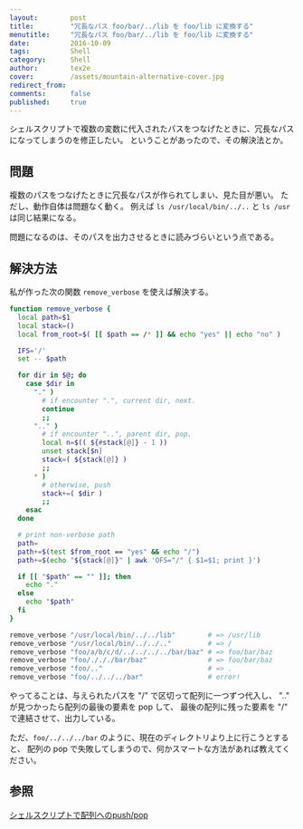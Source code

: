 ```yaml
---
layout:        post
title:         "冗長なパス foo/bar/../lib を foo/lib に変換する"
menutitle:     "冗長なパス foo/bar/../lib を foo/lib に変換する"
date:          2016-10-09
tags:          Shell
category:      Shell
author:        tex2e
cover:         /assets/mountain-alternative-cover.jpg
redirect_from:
comments:      false
published:     true
---
```


シェルスクリプトで複数の変数に代入されたパスをつなげたときに、冗長なパスになってしまうのを修正したい。
ということがあったので、その解決法とか。


問題
---------------

複数のパスをつなげたときに冗長なパスが作られてしまい、見た目が悪い。
ただし、動作自体は問題なく動く。
例えば `ls /usr/local/bin/../..` と `ls /usr` は同じ結果になる。

問題になるのは、そのパスを出力させるときに読みづらいという点である。


解決方法
---------------

私が作った次の関数 `remove_verbose` を使えば解決する。

```bash
function remove_verbose {
  local path=$1
  local stack=()
  local from_root=$( [[ $path == /* ]] && echo "yes" || echo "no" )

  IFS='/'
  set -- $path

  for dir in $@; do
    case $dir in
      "." )
        # if encounter ".", current dir, next.
        continue
        ;;
      ".." )
        # if encounter "..", parent dir, pop.
        local n=$(( ${#stack[@]} - 1 ))
        unset stack[$n]
        stack=( ${stack[@]} )
        ;;
      * )
        # otherwise, push
        stack+=( $dir )
        ;;
    esac
  done

  # print non-verbose path
  path=
  path+=$(test $from_root == "yes" && echo "/")
  path+=$(echo "${stack[@]}" | awk 'OFS="/" { $1=$1; print }')

  if [[ "$path" == "" ]]; then
    echo "."
  else
    echo "$path"
  fi
}

remove_verbose "/usr/local/bin/../../lib"        # => /usr/lib
remove_verbose "/usr/local/bin/../../.."         # => /
remove_verbose "foo/a/b/c/d/../../../../bar/baz" # => foo/bar/baz
remove_verbose "foo/./././bar/baz"               # => foo/bar/baz
remove_verbose "foo/.."                          # => .
remove_verbose "foo/../../../bar"                # error!
```

やってることは、与えられたパスを "/" で区切って配列に一つずつ代入し、
".." が見つかったら配列の最後の要素を pop して、
最後の配列に残った要素を "/" で連結させて、出力している。

ただ、`foo/../../../bar` のように、現在のディレクトリより上に行こうとすると、
配列の pop で失敗してしまうので、何かスマートな方法があれば教えてください。


参照
---------------

[シェルスクリプトで配列へのpush/pop](http://lake-michigan.hatenablog.com/entry/20110419/1303207600)
